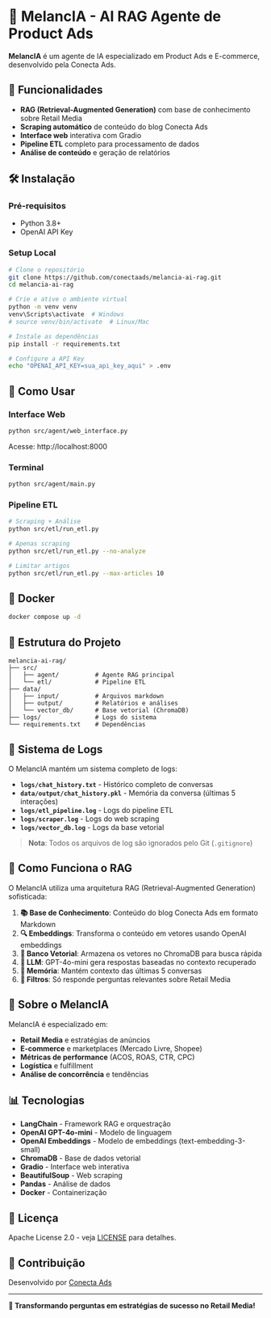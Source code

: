 # 🍉 MelancIA - AI RAG Agente de Product Ads

**MelancIA** é um agente de IA especializado em Product Ads e E-commerce, desenvolvido pela Conecta Ads.

## 🚀 Funcionalidades

- **RAG (Retrieval-Augmented Generation)** com base de conhecimento sobre Retail Media
- **Scraping automático** de conteúdo do blog Conecta Ads
- **Interface web** interativa com Gradio
- **Pipeline ETL** completo para processamento de dados
- **Análise de conteúdo** e geração de relatórios

## 🛠️ Instalação

### Pré-requisitos

- Python 3.8+
- OpenAI API Key

### Setup Local

```bash
# Clone o repositório
git clone https://github.com/conectaads/melancia-ai-rag.git
cd melancia-ai-rag

# Crie e ative o ambiente virtual
python -m venv venv
venv\Scripts\activate  # Windows
# source venv/bin/activate  # Linux/Mac

# Instale as dependências
pip install -r requirements.txt

# Configure a API Key
echo "OPENAI_API_KEY=sua_api_key_aqui" > .env
```

## 🎯 Como Usar

### Interface Web

```bash
python src/agent/web_interface.py
```

Acesse: http://localhost:8000

### Terminal

```bash
python src/agent/main.py
```

### Pipeline ETL

```bash
# Scraping + Análise
python src/etl/run_etl.py

# Apenas scraping
python src/etl/run_etl.py --no-analyze

# Limitar artigos
python src/etl/run_etl.py --max-articles 10
```

## 🐳 Docker

```bash
docker compose up -d
```

## 📁 Estrutura do Projeto

```text
melancia-ai-rag/
├── src/
│   ├── agent/          # Agente RAG principal
│   └── etl/            # Pipeline ETL
├── data/
│   ├── input/          # Arquivos markdown
│   ├── output/         # Relatórios e análises
│   └── vector_db/      # Base vetorial (ChromaDB)
├── logs/               # Logs do sistema
└── requirements.txt    # Dependências
```

## 📝 Sistema de Logs

O MelancIA mantém um sistema completo de logs:

- **`logs/chat_history.txt`** - Histórico completo de conversas
- **`data/output/chat_history.pkl`** - Memória da conversa (últimas 5 interações)
- **`logs/etl_pipeline.log`** - Logs do pipeline ETL
- **`logs/scraper.log`** - Logs do web scraping
- **`logs/vector_db.log`** - Logs da base vetorial

> **Nota**: Todos os arquivos de log são ignorados pelo Git (`.gitignore`)

## 🧠 Como Funciona o RAG

O MelancIA utiliza uma arquitetura RAG (Retrieval-Augmented Generation) sofisticada:

1. **📚 Base de Conhecimento**: Conteúdo do blog Conecta Ads em formato Markdown
2. **🔍 Embeddings**: Transforma o conteúdo em vetores usando OpenAI embeddings
3. **💾 Banco Vetorial**: Armazena os vetores no ChromaDB para busca rápida
4. **🤖 LLM**: GPT-4o-mini gera respostas baseadas no contexto recuperado
5. **🔄 Memória**: Mantém contexto das últimas 5 conversas
6. **🎯 Filtros**: Só responde perguntas relevantes sobre Retail Media

## 🤖 Sobre o MelancIA

MelancIA é especializado em:
- **Retail Media** e estratégias de anúncios
- **E-commerce** e marketplaces (Mercado Livre, Shopee)
- **Métricas de performance** (ACOS, ROAS, CTR, CPC)
- **Logística** e fulfillment
- **Análise de concorrência** e tendências

## 📊 Tecnologias

- **LangChain** - Framework RAG e orquestração
- **OpenAI GPT-4o-mini** - Modelo de linguagem
- **OpenAI Embeddings** - Modelo de embeddings (text-embedding-3-small)
- **ChromaDB** - Base de dados vetorial
- **Gradio** - Interface web interativa
- **BeautifulSoup** - Web scraping
- **Pandas** - Análise de dados
- **Docker** - Containerização

## 📄 Licença

Apache License 2.0 - veja [LICENSE](LICENSE) para detalhes.

## 🤝 Contribuição

Desenvolvido por [Conecta Ads](https://conectaads.com.br)

---

**🍉 Transformando perguntas em estratégias de sucesso no Retail Media!**